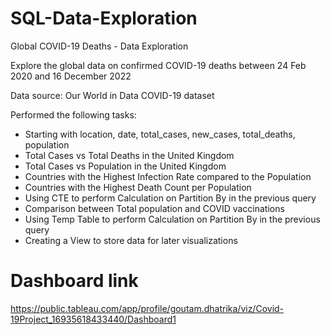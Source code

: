 # SQL-Data-Exploration
Global COVID-19 Deaths - Data Exploration

Explore the global data on confirmed COVID-19 deaths between 24 Feb 2020 and 16 December 2022
 
Data source: Our World in Data COVID-19 dataset

Performed the following tasks:
- Starting with location, date, total_cases, new_cases, total_deaths, population
- Total Cases vs Total Deaths in the United Kingdom
- Total Cases vs Population in the United Kingdom
- Countries with the Highest Infection Rate compared to the Population
- Countries with the Highest Death Count per Population
- Using CTE to perform Calculation on Partition By in the previous query
- Comparison between Total population and COVID vaccinations
- Using Temp Table to perform Calculation on Partition By in the previous query
- Creating a View to store data for later visualizations

# Dashboard link
https://public.tableau.com/app/profile/goutam.dhatrika/viz/Covid-19Project_16935618433440/Dashboard1
